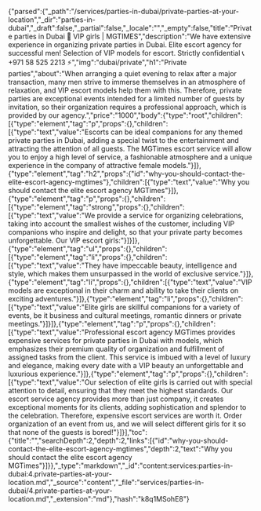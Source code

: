 {"parsed":{"_path":"/services/parties-in-dubai/private-parties-at-your-location","_dir":"parties-in-dubai","_draft":false,"_partial":false,"_locale":"","_empty":false,"title":"Private parties in Dubai 🖤 VIP girls | MGTIMES","description":"We have extensive experience in organizing private parties in Dubai. Elite escort agency for successful men! Selection of VIP models for escort. Strictly confidential 📞 +971 58 525 2213 ⚡","img":"dubai/private","h1":"Private parties","about":"When arranging a quiet evening to relax after a major transaction, many men strive to immerse themselves in an atmosphere of relaxation, and VIP escort models help them with this. Therefore, private parties are exceptional events intended for a limited number of guests by invitation, so their organization requires a professional approach, which is provided by our agency.","price":"1000","body":{"type":"root","children":[{"type":"element","tag":"p","props":{},"children":[{"type":"text","value":"Escorts can be ideal companions for any themed private parties in Dubai, adding a special twist to the entertainment and attracting the attention of all guests. The MGTimes escort service will allow you to enjoy a high level of service, a fashionable atmosphere and a unique experience in the company of attractive female models."}]},{"type":"element","tag":"h2","props":{"id":"why-you-should-contact-the-elite-escort-agency-mgtimes"},"children":[{"type":"text","value":"Why you should contact the elite escort agency MGTimes"}]},{"type":"element","tag":"p","props":{},"children":[{"type":"element","tag":"strong","props":{},"children":[{"type":"text","value":"We provide a service for organizing celebrations, taking into account the smallest wishes of the customer, including VIP companions who inspire and delight, so that your private party becomes unforgettable. Our VIP escort girls:"}]}]},{"type":"element","tag":"ul","props":{},"children":[{"type":"element","tag":"li","props":{},"children":[{"type":"text","value":"They have impeccable beauty, intelligence and style, which makes them unsurpassed in the world of exclusive service."}]},{"type":"element","tag":"li","props":{},"children":[{"type":"text","value":"VIP models are exceptional in their charm and ability to take their clients on exciting adventures."}]},{"type":"element","tag":"li","props":{},"children":[{"type":"text","value":"Elite girls are skillful companions for a variety of events, be it business and cultural meetings, romantic dinners or private meetings."}]}]},{"type":"element","tag":"p","props":{},"children":[{"type":"text","value":"Professional escort agency MGTimes provides expensive services for private parties in Dubai with models, which emphasizes their premium quality of organization and fulfillment of assigned tasks from the client. This service is imbued with a level of luxury and elegance, making every date with a VIP beauty an unforgettable and luxurious experience."}]},{"type":"element","tag":"p","props":{},"children":[{"type":"text","value":"Our selection of elite girls is carried out with special attention to detail, ensuring that they meet the highest standards. Our escort service agency provides more than just company, it creates exceptional moments for its clients, adding sophistication and splendor to the celebration. Therefore, expensive escort services are worth it. Order organization of an event from us, and we will select different girls for it so that none of the guests is bored!"}]}],"toc":{"title":"","searchDepth":2,"depth":2,"links":[{"id":"why-you-should-contact-the-elite-escort-agency-mgtimes","depth":2,"text":"Why you should contact the elite escort agency MGTimes"}]}},"_type":"markdown","_id":"content:services:parties-in-dubai:4.private-parties-at-your-location.md","_source":"content","_file":"services/parties-in-dubai/4.private-parties-at-your-location.md","_extension":"md"},"hash":"k8q1MSohE8"}